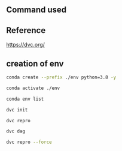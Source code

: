 ## Command used

## Reference

https://dvc.org/

##  creation of env

```bash
conda create --prefix ./env python=3.8 -y
```

```bash
conda activate ./env
```

```bash 
conda env list
```

```bash
dvc init
```

```bash
dvc repro
```

```bash
dvc dag
```

```bash
dvc repro --force
```